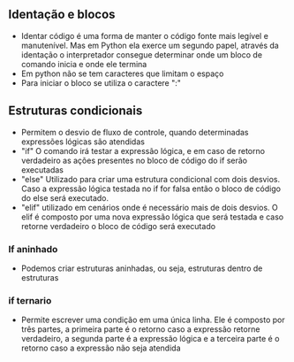 ## Identação e blocos
- Identar código é uma forma de manter o código fonte mais legível e manutenível. Mas em Python ela exerce um segundo papel, através da identação o interpretador consegue determinar onde um bloco de comando inicia e onde ele termina
- Em python não se tem caracteres que limitam o espaço
- Para iniciar o bloco se utiliza o caractere ":"

## Estruturas condicionais
- Permitem o desvio de fluxo de controle, quando determinadas expressões lógicas são atendidas
- "if" O comando irá testar a expressão lógica, e em caso de retorno verdadeiro as ações presentes no bloco de código do if serão executadas
- "else" Utilizado para criar uma estrutura condicional com dois desvios. Caso a expressão lógica testada no if for falsa então o bloco de código do else será executado.
- "elif" utilizado em cenários onde é necessário mais de dois desvios. O elif é composto por uma nova expressão lógica que será testada e caso retorne verdadeiro o bloco de código será executado

 ### If aninhado
- Podemos criar estruturas aninhadas, ou seja, estruturas dentro de estruturas

### if ternario 
- Permite escrever uma condição em uma única linha. Ele é composto por três partes, a primeira parte é o retorno caso a expressão retorne verdadeiro, a segunda parte é a expressão lógica e a terceira parte é o retorno caso a expressão não seja atendida
